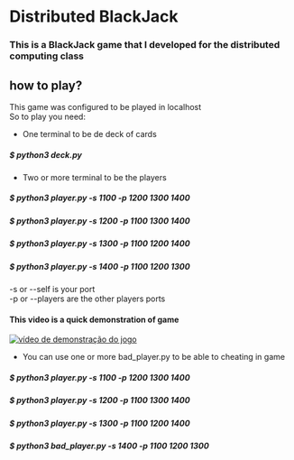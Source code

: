 # Distributed BlackJack
### This is a BlackJack game that I developed for the distributed computing class

## how to play?
 This game was configured to be played in localhost  
 So to play you need:  
* One terminal to be de deck of cards  
##### $ python3 deck.py  
 * Two or more terminal to be the players  
##### $ python3 player.py -s 1100 -p 1200 1300 1400  
##### $ python3 player.py -s 1200 -p 1100 1300 1400  
##### $ python3 player.py -s 1300 -p 1100 1200 1400  
##### $ python3 player.py -s 1400 -p 1100 1200 1300    
  -s or --self is your port  
-p or --players are the other players ports    
  
  #### This video is a quick demonstration of game
[![vídeo de demonstração do jogo](http://img.youtube.com/vi/1x4Q0_yfiO8/0.jpg)](https://www.youtube.com/watch?v=1x4Q0_yfiO8 "Black Jack distribuído - exemplo 1")

    
 * You can use one or more bad_player.py to be able to cheating in game  
##### $ python3 player.py -s 1100 -p 1200 1300 1400  
##### $ python3 player.py -s 1200 -p 1100 1300 1400  
##### $ python3 player.py -s 1300 -p 1100 1200 1400  
##### $ python3 bad_player.py -s 1400 -p 1100 1200 1300  

